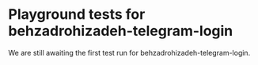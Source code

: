 # Playground tests for behzadrohizadeh-telegram-login
We are still awaiting the first test run for behzadrohizadeh-telegram-login.

